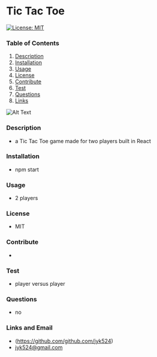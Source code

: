 # Tic Tac Toe

[![License: MIT](https://img.shields.io/badge/License-MIT-yellow.svg)](https://opensource.org/licenses/MIT)

### Table of Contents

1. [Description](#description)
2. [Installation](#installation)
3. [Usage](#usage)
4. [License](#license)
5. [Contribute](#contribute)
6. [Test](#test)
7. [Questions](#questions)
8. [Links](#links)

![Alt Text](https://imgur.com/M7aI4lE)

### Description

- a Tic Tac Toe game made for two players built in React

### Installation

- npm start

### Usage

- 2 players

### License

- MIT

### Contribute

-

### Test

- player versus player

### Questions

- no

### Links and Email

- (https://github.com/github.com/jyk524)
- jyk524@gmail.com
